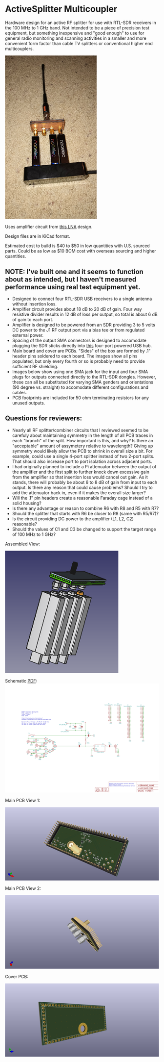 # ActiveSplitter Multicoupler
Hardware design for an active RF splitter for use with RTL-SDR receivers in the 100 MHz to 1 GHz band.  Not intended to be a piece of precision test equipment, but something inexpensive and "good enough" to use for general radio monitoring and scanning activities in a smaller and more convenient form factor than cable TV splitters or conventional higher end multicouplers.  

<img src="https://github.com/aaknitt/ActiveSplitterKiCad/blob/main/ActiveSplitterPicture.jpg" width="300">

Uses amplifier circuit from [this LNA](https://github.com/fabiobaltieri/lna) design.

Design files are in KiCad format.

Estimated cost to build is $40 to $50 in low quantities with U.S. sourced parts.  Could be as low as $10 BOM cost with overseas sourcing and higher quantities.  

## NOTE: I've built one and it seems to function about as intended, but I haven't measured performance using real test equipment yet.  

- Designed to connect four RTL-SDR USB receivers to a single antenna without insertion loss.
- Amplifier circuit provides about 18 dB to 20 dB of gain.  Four way resistive divider results in 12 dB of loss per output, so total is about 6 dB of gain to each port.
- Amplifier is designed to be powered from an SDR providing 3 to 5 volts DC power to the J1 RF output port via a bias tee or from regulated external power.
- Spacing of the output SMA connectors is designed to accomodate plugging the SDR sticks directly into [this](https://www.amazon.com/gp/aw/d/B083XTKV8V) four-port powered USB hub.
- Main board and cover are PCBs.  "Sides" of the box are formed by .1" header pins soldered to each board.  The images show all pins populated, but only every fourth or so is probably need to provide sufficient RF shielding.
- Images below show using one SMA jack for the input and four SMA plugs for outputs connected directly to the RTL-SDR dongles.  However, these can all be substituted for varying SMA genders and orientations (90 degree vs. straight) to accomodate different configurations and cables.
- PCB footprints are included for 50 ohm terminating resistors for any unused outputs.  

## Questions for reviewers:
- Nearly all RF splitter/combiner circuits that I reviewed seemed to be carefuly about maintaining symmetry in the length of all PCB traces in each "branch" of the split.  How important is this, and why?  Is there an "acceptable" amount of assymetery relative to wavelength?  Giving up symmetry would likely allow the PCB to shrink in overall size a bit.  For example, could use a single 4-port splitter instead of two 2-port splits.  That should also increase port to port isolation across adjacent ports.  
- I had originally planned to include a Pi attenuator between the output of the amplifier and the first split to further knock down excessive gain from the amplifier so that insertion loss would cancel out gain.  As it stands, there will probably be about 6 to 8 dB of gain from input to each output.  Is there any reason that could cause problems?  Should I try to add the attenuator back in, even if it makes the overall size larger?
- Will the .1" pin headers create a reasonable Faraday cage instead of a solid housing?
- Is there any advantage or reason to combine R6 with R8  and R5 with R7?
- Should the splitter that starts with R6 be closer to R8 (same with R5/R7)?
- Is the circuit providing DC power to the amplifier (L1, L2, C2) reasonable?
- Should the values of C1 and C3 be changed to support the target range of 100 MHz to 1 GHz?

Assembled View:

![Assembly View](https://github.com/aaknitt/ActiveSplitterKiCad/blob/main/ActiveSplitterWithSDRs.png)

Schematic [PDF](https://github.com/aaknitt/ActiveSplitterKiCad/blob/main/ActiveSplitterSchematic.pdf):
![Schematic](https://github.com/aaknitt/ActiveSplitterKiCad/blob/main/ActiveSplitterSchematic.svg)

Main PCB View 1:

![Main PCB View 1](https://github.com/aaknitt/ActiveSplitterKiCad/blob/main/ActiveSplitterMainPCB/ActiveSplitter1.png)

Main PCB View 2:

![Main PCB View 2](https://github.com/aaknitt/ActiveSplitterKiCad/blob/main/ActiveSplitterMainPCB/ActiveSplitter2.png)

Cover PCB:

![Cover PCB](https://github.com/aaknitt/ActiveSplitterKiCad/blob/main/ActiveSplitterCoverPCB/ActiveSplitterCover.png)

